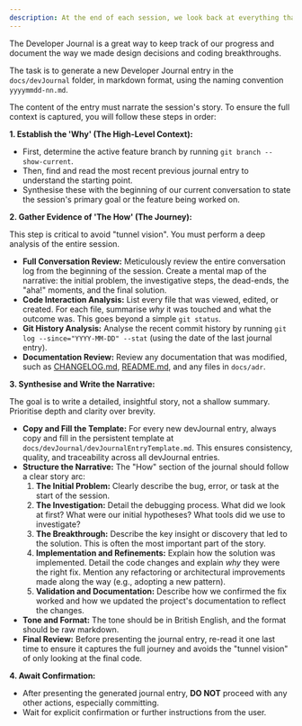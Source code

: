 ```yaml
---
description: At the end of each session, we look back at everything that was said and done, and we write down a Development Journal Entry
---
```

The Developer Journal is a great way to keep track of our progress and document the way we made design decisions and coding breakthroughs.

The task is to generate a new Developer Journal entry in the `docs/devJournal` folder, in markdown format, using the naming convention `yyyymmdd-nn.md`.

The content of the entry must narrate the session's story. To ensure the full context is captured, you will follow these steps in order:

**1. Establish the 'Why' (The High-Level Context):**

* First, determine the active feature branch by running `git branch --show-current`.
* Then, find and read the most recent previous journal entry to understand the starting point.
* Synthesise these with the beginning of our current conversation to state the session's primary goal or the feature being worked on.

**2. Gather Evidence of 'The How' (The Journey):**

This step is critical to avoid "tunnel vision". You must perform a deep analysis of the entire session.

* **Full Conversation Review:** Meticulously review the entire conversation log from the beginning of the session. Create a mental map of the narrative: the initial problem, the investigative steps, the dead-ends, the "aha!" moments, and the final solution.
* **Code Interaction Analysis:** List every file that was viewed, edited, or created. For each file, summarise *why* it was touched and what the outcome was. This goes beyond a simple `git status`.
* **Git History Analysis:** Analyse the recent commit history by running `git log --since="YYYY-MM-DD" --stat` (using the date of the last journal entry).
* **Documentation Review:** Review any documentation that was modified, such as [CHANGELOG.md](cci:7://file:///Users/lucaschallamel/Documents/GitHub/UMIG/CHANGELOG.md:0:0-0:0), [README.md](cci:7://file:///Users/lucaschallamel/Documents/GitHub/UMIG/README.md:0:0-0:0), and any files in `docs/adr`.

**3. Synthesise and Write the Narrative:**

The goal is to write a detailed, insightful story, not a shallow summary. Prioritise depth and clarity over brevity.

* **Copy and Fill the Template:** For every new devJournal entry, always copy and fill in the persistent template at `docs/devJournal/devJournalEntryTemplate.md`. This ensures consistency, quality, and traceability across all devJournal entries.
* **Structure the Narrative:** The "How" section of the journal should follow a clear story arc:
    1. **The Initial Problem:** Clearly describe the bug, error, or task at the start of the session.
    2. **The Investigation:** Detail the debugging process. What did we look at first? What were our initial hypotheses? What tools did we use to investigate?
    3. **The Breakthrough:** Describe the key insight or discovery that led to the solution. This is often the most important part of the story.
    4. **Implementation and Refinements:** Explain how the solution was implemented. Detail the code changes and explain *why* they were the right fix. Mention any refactoring or architectural improvements made along the way (e.g., adopting a new pattern).
    5. **Validation and Documentation:** Describe how we confirmed the fix worked and how we updated the project's documentation to reflect the changes.
* **Tone and Format:** The tone should be in British English, and the format should be raw markdown.
* **Final Review:** Before presenting the journal entry, re-read it one last time to ensure it captures the full journey and avoids the "tunnel vision" of only looking at the final code.

**4. Await Confirmation:**

* After presenting the generated journal entry, **DO NOT** proceed with any other actions, especially committing.
* Wait for explicit confirmation or further instructions from the user.